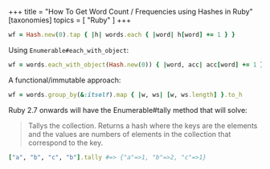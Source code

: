 +++
title = "How To Get Word Count / Frequencies using Hashes in Ruby"
[taxonomies]
topics = [ "Ruby" ]
+++


```rb
wf = Hash.new(0).tap { |h| words.each { |word| h[word] += 1 } }
```

Using `Enumerable#each_with_object`:

```rb
wf = words.each_with_object(Hash.new(0)) { |word, acc| acc[word] += 1 }
```

A functional/immutable approach:

```rb
wf = words.group_by(&:itself).map { |w, ws| [w, ws.length] }.to_h
```

Ruby 2.7 onwards will have the Enumerable#tally method that will solve:

> Tallys the collection. Returns a hash where the keys are the elements and the values are numbers of elements in the collection that correspond to the key.

```rb
["a", "b", "c", "b"].tally #=> {"a"=>1, "b"=>2, "c"=>1}
```

